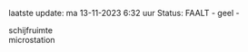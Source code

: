 laatste update: 
ma 13-11-2023  6:32   uur 
Status: FAALT - geel - 
<div class="service Y">schijfruimte</div><div class="service Y">microstation</div>